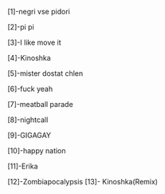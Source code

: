 [1]-negri vse pidori

[2]-pi pi

[3]-I like move it

[4]-Kinoshka

[5]-mister dostat chlen

[6]-fuck yeah

[7]-meatball parade

[8]-nightcall

[9]-GIGAGAY

[10]-happy nation

[11]-Erika

[12]-Zombiapocalypsis
[13]- Kinoshka(Remix)
